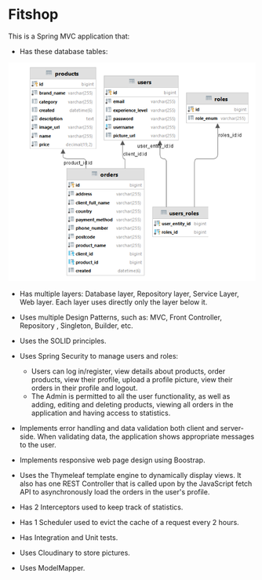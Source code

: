 # Fitshop

This is a Spring MVC application that: 

* Has these database tables:

![database](database.png)

* Has multiple layers: Database layer, Repository layer, Service Layer,
Web layer. Each layer uses directly only the layer below it.


* Uses multiple Design Patterns, such as: MVC,
  Front Controller, Repository , Singleton, Builder, etc.


* Uses the SOLID principles.


* Uses Spring Security to manage users and roles:
  * Users can log in/register, view details about products, 
  order products, view their profile, upload a profile picture, 
  view their orders in their profile and logout.
  * The Admin is permitted to all the user functionality, as well as
  adding, editing and deleting products, viewing all orders in the application and
  having access to statistics.


* Implements error handling and data validation both client and 
server-side. When validating data, the application shows appropriate messages to the user.


* Implements responsive web page design using Boostrap.


* Uses the Thymeleaf template engine to dynamically display views.
It also has one REST Controller that is called upon by the JavaScript fetch API to asynchronously
load the orders in the user's profile.


* Has 2 Interceptors used to keep track of statistics.


* Has 1 Scheduler used to evict the cache of a request every 2 hours.


* Has Integration and Unit tests.


* Uses Cloudinary to store pictures.


* Uses ModelMapper.






